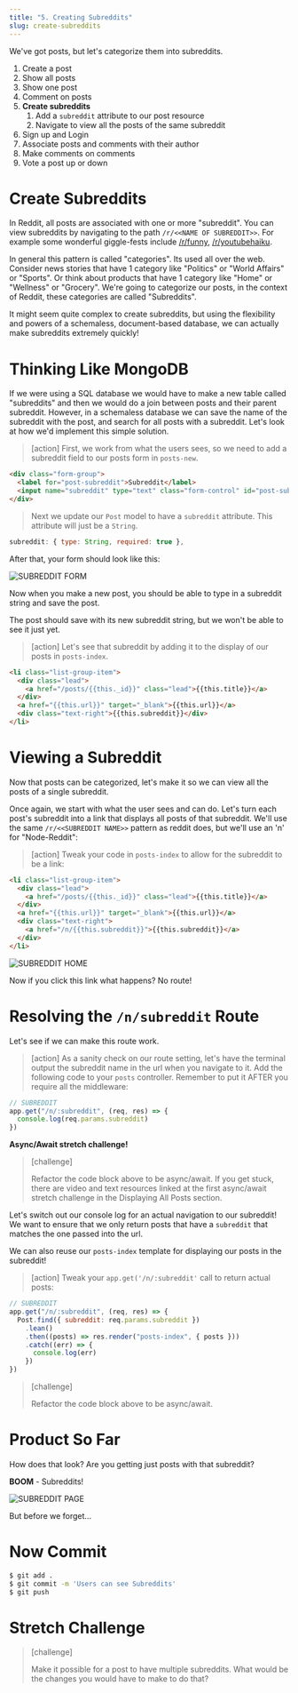 ```yaml
---
title: "5. Creating Subreddits"
slug: create-subreddits
---
```


We've got posts, but let's categorize them into subreddits.

1. Create a post
1. Show all posts
1. Show one post
1. Comment on posts
1. **Create subreddits**
   1. Add a `subreddit` attribute to our post resource
   1. Navigate to view all the posts of the same subreddit
1. Sign up and Login
1. Associate posts and comments with their author
1. Make comments on comments
1. Vote a post up or down

# Create Subreddits

In Reddit, all posts are associated with one or more "subreddit". You can view subreddits by navigating to the path `/r/<<NAME OF SUBREDDIT>>`. For example some wonderful giggle-fests include [/r/funny](https://www.reddit.com/r/funny/), [/r/youtubehaiku](https://www.reddit.com/r/youtubehaiku/).

In general this pattern is called "categories". Its used all over the web. Consider news stories that have 1 category like "Politics" or "World Affairs" or "Sports". Or think about products that have 1 category like "Home" or "Wellness" or "Grocery". We're going to categorize our posts, in the context of Reddit, these categories are called "Subreddits".

It might seem quite complex to create subreddits, but using the flexibility and powers of a schemaless, document-based database, we can actually make subreddits extremely quickly!

# Thinking Like MongoDB

If we were using a SQL database we would have to make a new table called "subreddits" and then we would do a join between posts and their parent subreddit. However, in a schemaless database we can save the name of the subreddit with the post, and search for all posts with a subreddit. Let's look at how we'd implement this simple solution.

> [action]
> First, we work from what the users sees, so we need to add a subreddit field to our posts form in `posts-new`.

```html
<div class="form-group">
  <label for="post-subreddit">Subreddit</label>
  <input name="subreddit" type="text" class="form-control" id="post-subreddit" placeholder="Subreddit" />
</div>
```

> Next we update our `Post` model to have a `subreddit` attribute. This attribute will just be a `String`.

```js
subreddit: { type: String, required: true },
```

After that, your form should look like this:

![SUBREDDIT FORM](assets/subreddit-form.png)

Now when you make a new post, you should be able to type in a subreddit string and save the post.

The post should save with its new subreddit string, but we won't be able to see it just yet.

> [action]
> Let's see that subreddit by adding it to the display of our posts in `posts-index`.

```html
<li class="list-group-item">
  <div class="lead">
    <a href="/posts/{{this._id}}" class="lead">{{this.title}}</a>
  </div>
  <a href="{{this.url}}" target="_blank">{{this.url}}</a>
  <div class="text-right">{{this.subreddit}}</div>
</li>
```

# Viewing a Subreddit

Now that posts can be categorized, let's make it so we can view all the posts of a single subreddit.

Once again, we start with what the user sees and can do. Let's turn each post's subreddit into a link that displays all posts of that subreddit. We'll use the same `/r/<<SUBREDDIT NAME>>` pattern as reddit does, but we'll use an 'n' for "Node-Reddit":

> [action]
> Tweak your code in `posts-index` to allow for the subreddit to be a link:

```html
<li class="list-group-item">
  <div class="lead">
    <a href="/posts/{{this._id}}" class="lead">{{this.title}}</a>
  </div>
  <a href="{{this.url}}" target="_blank">{{this.url}}</a>
  <div class="text-right">
    <a href="/n/{{this.subreddit}}">{{this.subreddit}}</a>
  </div>
</li>
```

![SUBREDDIT HOME](assets/subreddit-home.png)

Now if you click this link what happens? No route!

# Resolving the `/n/subreddit` Route

Let's see if we can make this route work.

> [action]
> As a sanity check on our route setting, let's have the terminal output the subreddit name in the url when you navigate to it. Add the following code to your `posts` controller. Remember to put it AFTER you require all the middleware:

```js
// SUBREDDIT
app.get("/n/:subreddit", (req, res) => {
  console.log(req.params.subreddit)
})
```

**Async/Await stretch challenge!**

> [challenge]
>
> Refactor the code block above to be async/await.
> If you get stuck, there are video and text resources linked at the first async/await stretch challenge in the Displaying All Posts section.

Let's switch out our console log for an actual navigation to our subreddit! We want to ensure that we only return posts that have a `subreddit` that matches the one passed into the url.

We can also reuse our `posts-index` template for displaying our posts in the subreddit!

> [action]
> Tweak your `app.get('/n/:subreddit'` call to return actual posts:

```js
// SUBREDDIT
app.get("/n/:subreddit", (req, res) => {
  Post.find({ subreddit: req.params.subreddit })
    .lean()
    .then((posts) => res.render("posts-index", { posts }))
    .catch((err) => {
      console.log(err)
    })
})
```

<!-- -->

> [challenge]
>
> Refactor the code block above to be async/await.

# Product So Far

How does that look? Are you getting just posts with that subreddit?

**BOOM** - Subreddits!

![SUBREDDIT PAGE](assets/subreddit-page.png)

But before we forget...

# Now Commit

```bash
$ git add .
$ git commit -m 'Users can see Subreddits'
$ git push
```

# Stretch Challenge

> [challenge]
>
> Make it possible for a post to have multiple subreddits. What would be the changes you would have to make to do that?
